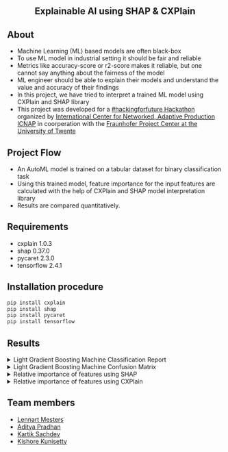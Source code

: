 <h2 align="center">  Explainable AI using SHAP & CXPlain</h2>

## About
  * Machine Learning (ML) based models are often black-box
  * To use ML model in industrial setting it should be fair and reliable
  * Metrics like accuracy-score or r2-score makes it reliable, but one cannot say anything about the fairness of the model
  * ML engineer should be able to explain their models and understand the value and accuracy of their findings
  * In this project, we have tried to interpret a trained ML model using CXPlain and SHAP library
  * This project was developed for a [#hackingforfuture Hackathon](https://websites.fraunhofer.de/hacking-for-future/) organized by [International Center for Networked, Adaptive Production ICNAP](https://www.vernetzte-adaptive-produktion.de/en.html) in coorperation with the [Fraunhofer Project Center at the University of Twente](https://www.utwente.nl/en/fraunhofer/)
   


## Project Flow
  * An AutoML model is trained on a tabular dataset for binary classification task
  * Using this trained model, feature importance for the input features are calculated with the help of CXPlain and SHAP model interpretation library
  * Results are compared quantitatively.

 
## Requirements
 * cxplain 1.0.3
 * shap 0.37.0
 * pycaret 2.3.0
 * tensorflow 2.4.1

## Installation procedure
```python 
pip install cxplain
pip install shap
pip install pycaret
pip install tensorflow

```  
## Results
<details>
      <summary> Light Gradient Boosting Machine Classification Report</summary>
	<br>
 
 ![alt text](https://github.com/sachdevkartik/ExplainableAI/blob/master/photos/LGB2.png)
</details>

<details>
      <summary> Light Gradient Boosting Machine Confusion Matrix</summary>
	<br>
 
 ![alt text](https://github.com/sachdevkartik/ExplainableAI/blob/master/photos/LGB1.png)
</details>

<details>
      <summary> Relative importance of features using SHAP</summary>
	<br>
 
 ![alt text](https://github.com/sachdevkartik/ExplainableAI/blob/master/photos/SHAP1.png)
 ![alt text](https://github.com/sachdevkartik/ExplainableAI/blob/master/photos/SHAP4.png)
        <br>
#### How a particular feature affects a prediction:

![alt text](https://github.com/sachdevkartik/ExplainableAI/blob/master/photos/SHAP2.png)

</details>

<details>
      <summary> Relative importance of features using CXPlain</summary>
	<br>
 
 ![alt text](https://github.com/sachdevkartik/ExplainableAI/blob/master/photos/CXplain.png)
</details>

</details></h3>

## Team members
  * [Lennart Mesters](https://www.linkedin.com/in/lennart-mesters-b49873167/)
  * [Aditya Pradhan](https://www.linkedin.com/in/aditya-pradhan-3407b69a/)
  * [Kartik Sachdev](https://github.com/sachdevkartik)
  * [Kishore Kunisetty](https://github.com/kishoreKunisetty)

